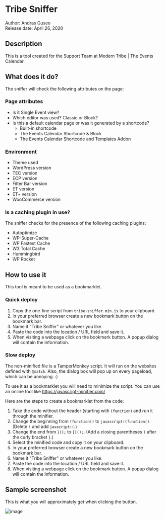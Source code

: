 # Tribe Sniffer
Author: Andras Guseo  
Release date: April 26, 2020

## Description
This is a tool created for the Support Team at Modern Tribe | The Events Calendar.

## What does it do?
The sniffer will check the following attributes on the page:

### Page attributes
* Is it Single Event view?
* Which editor was used? Classic or Block?
* Is this a default calendar page or was it generated by a shortcode?
  * Built-in shortcode
  * The Events Calendar Shortcode & Block
  * The Events Calendar Shortcode and Templates Addon
  
 ### Environment
 * Theme used 
 * WordPress version
 * TEC version
 * ECP version
 * Filter Bar version
 * ET version
 * ET+ version
 * WooCommerce version
 
 ### Is a caching plugin in use?
 The sniffer checks for the presence of the following caching plugins:
* Autoptimize
* WP-Super-Cache
* WP Fastest Cache
* W3 Total Cache
* Hummingbird
* WP Rocket

## How to use it
This tool is meant to be used as a bookmarklet.

### Quick deploy

1. Copy the one-line script from `tribe-sniffer.min.js` to your clipboard.
2. In your preferred browser create a new bookmark button on the bookmark bar.
3. Name it "Tribe Sniffer" or whatever you like.
4. Paste the code into the location / URL field and save it.
5. When visiting a webpage click on the bookmark button. A popup dialog will contain the information.

### Slow deploy

The non-minified file is a TamperMonkey script. It will run on the websites defined with `@match`.
Also, the dialog box will pop up on every pageload, which can be annoying. :)

To use it as a bookmarklet you will need to minimize the script. You can use an online tool like https://javascript-minifier.com/

Here are the steps to create a bookmarklet from the code:

1. Take the code without the header (starting with `(function`) and run it through the minifier.
2. Change the beginning from `!function()` to `javascript:(function()`. (Delete `!` and add `javacript:(`.)
3. Change the end from `}();` to `})();`. (Add a closing parentheses `)` after the curly bracket `}`.)
4. Select the minified code and copy it on your clipboard.
5. In your preferred browser create a new bookmark button on the bookmark bar.
6. Name it "Tribe Sniffer" or whatever you like.
7. Paste the code into the location / URL field and save it.
8. When visiting a webpage click on the bookmark button. A popup dialog will contain the information.

## Sample screenshot

This is what you will approximately get when clicking the button.
 
![image](https://user-images.githubusercontent.com/2614506/80293451-c7af0380-875f-11ea-9a86-270b167ea58e.png)